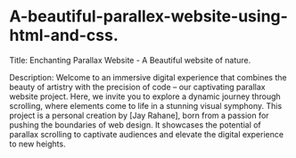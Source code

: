 # A-beautiful-parallex-website-using-html-and-css.

Title: Enchanting Parallax Website - A Beautiful website of nature.

Description:
Welcome to an immersive digital experience that combines the beauty of artistry with the precision of code – our captivating parallax website project. Here, we invite you to explore a dynamic journey through scrolling, where elements come to life in a stunning visual symphony.
This project is a personal creation by [Jay Rahane], born from a passion for pushing the boundaries of web design. It showcases the potential of parallax scrolling to captivate audiences and elevate the digital experience to new heights.
